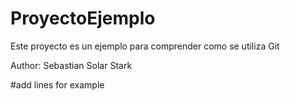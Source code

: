 # ProyectoEjemplo
Este proyecto es un ejemplo para comprender como se utiliza Git

Author: Sebastian Solar Stark

#add lines for example
